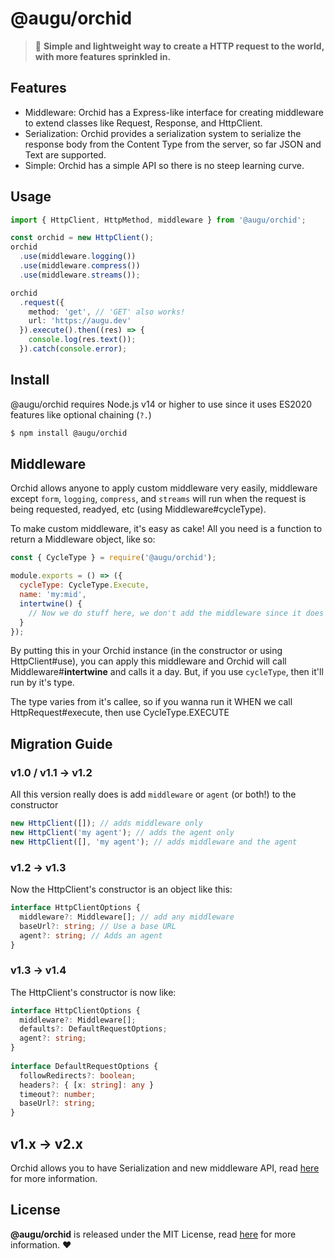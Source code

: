 # @augu/orchid
> :flight_arrival: **Simple and lightweight way to create a HTTP request to the world, with more features sprinkled in.**

## Features
- Middleware: Orchid has a Express-like interface for creating middleware to extend classes like Request, Response, and HttpClient.
- Serialization: Orchid provides a serialization system to serialize the response body from the Content Type from the server, so far JSON and Text are supported.
- Simple: Orchid has a simple API so there is no steep learning curve.

## Usage
```ts
import { HttpClient, HttpMethod, middleware } from '@augu/orchid';

const orchid = new HttpClient();
orchid
  .use(middleware.logging())
  .use(middleware.compress())
  .use(middleware.streams());

orchid
  .request({
    method: 'get', // 'GET' also works!
    url: 'https://augu.dev'
  }).execute().then((res) => {
    console.log(res.text());
  }).catch(console.error);
```

## Install
@augu/orchid requires Node.js v14 or higher to use since it uses ES2020 features like optional chaining (`?.`)

```sh
$ npm install @augu/orchid
```

## Middleware
Orchid allows anyone to apply custom middleware very easily, middleware except `form`, `logging`, `compress`, and `streams` will run when the request is being requested, readyed, etc (using Middleware#cycleType).

To make custom middleware, it's easy as cake! All you need is a function to return a Middleware object, like so:

```js
const { CycleType } = require('@augu/orchid');

module.exports = () => ({
  cycleType: CycleType.Execute,
  name: 'my:mid',
  intertwine() {
    // Now we do stuff here, we don't add the middleware since it does itself
  }
});
```

By putting this in your Orchid instance (in the constructor or using HttpClient#use), you can apply this middleware and Orchid will call Middleware#**intertwine** and calls it a day. But, if you use `cycleType`, then it'll run by it's type.

The type varies from it's callee, so if you wanna run it WHEN we call HttpRequest#execute, then use CycleType.EXECUTE

## Migration Guide
### v1.0 / v1.1 -> v1.2
All this version really does is add `middleware` or `agent` (or both!) to the constructor

```js
new HttpClient([]); // adds middleware only
new HttpClient('my agent'); // adds the agent only
new HttpClient([], 'my agent'); // adds middleware and the agent
```

### v1.2 -> v1.3
Now the HttpClient's constructor is an object like this:

```ts
interface HttpClientOptions {
  middleware?: Middleware[]; // add any middleware
  baseUrl?: string; // Use a base URL
  agent?: string; // Adds an agent
}
```

### v1.3 -> v1.4
The HttpClient's constructor is now like:

```ts
interface HttpClientOptions {
  middleware?: Middleware[];
  defaults?: DefaultRequestOptions;
  agent?: string;
}
    
interface DefaultRequestOptions {
  followRedirects?: boolean;
  headers?: { [x: string]: any }
  timeout?: number;
  baseUrl?: string;
}
```

## v1.x -> v2.x
Orchid allows you to have Serialization and new middleware API, read [here](#) for more information.

## License
**@augu/orchid** is released under the MIT License, read [here](/LICENSE) for more information. :heart:
